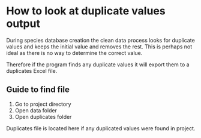 # How to look at duplicate values output

During species database creation the clean data process looks for duplicate values and keeps the initial value and removes the rest. This is perhaps not ideal as there is no way to determine the correct value.

Therefore if the program finds any duplicate values it will export them to a duplicates Excel file.

## Guide to find file

1. Go to project directory
2. Open data folder
3. Open duplicates folder

Duplicates file is located here if any duplicated values were found in project.